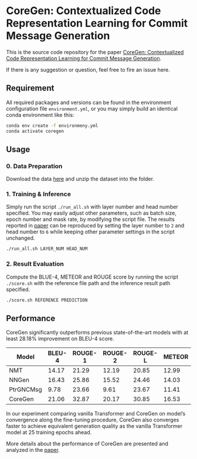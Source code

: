 # CoreGen: Contextualized Code Representation Learning for Commit Message Generation
This is the source code repository for the paper [CoreGen: Contextualized Code Representation Learning for Commit Message Generation](https://arxiv.org/abs/2007.06934).

If there is any suggestion or question, feel free to fire an issue here.

## Requirement

All required packages and versions can be found in the environment configuration file `environment.yml`, or you may simply build an identical conda environment like this:

```bash
conda env create -f environmeny.yml
conda activate coregen
```

## Usage
### 0. Data Preparation

Download the data [here](https://mycuhk-my.sharepoint.com/:u:/g/personal/1155079751_link_cuhk_edu_hk/EXsJ_2t1qtJHlFz9FEQe3swBx-Atm31Sg0cBbiDq6dW7ag?e=lUTeQQ) and unzip the dataset into the folder.

### 1. Training & Inference
Simply run the script `./run_all.sh` with layer number and head number specified. You may easily adjust other parameters, such as batch size, epoch number and mask rate, by modifying the script file. The results reported in [paper]((https://arxiv.org/abs/2007.06934).) can be reproduced by setting the layer number to `2` and head number to `6` while keeping other parameter settings in the script unchanged.

```bash
./run_all.sh LAYER_NUM HEAD_NUM
```

### 2. Result Evaluation

Compute the BLUE-4, METEOR and ROUGE score by running the script `./score.sh` with the reference file path and the inference result path specified. 

```bash
./score.sh REFERENCE PREDICTION
```
## Performance
CoreGen significantly outperforms previous state-of-the-art models with at least 28.18% improvement on BLEU-4 score. 

| Model     | BLEU-4 | ROUGE-1 | ROUGE-2 | ROUGE-L | METEOR |
| --------- | ------ | ------- | ------- | ------- | ------ |
| NMT       | 14.17  | 21.29   | 12.19   | 20.85   | 12.99  |
| NNGen     | 16.43  | 25.86   | 15.52   | 24.46   | 14.03  |
| PtrGNCMsg | 9.78   | 23.66   | 9.61    | 23.67   | 11.41  |
| CoreGen   | 21.06  | 32.87   | 20.17   | 30.85   | 16.53  |

In our experiment comparing vanilla Transformer and CoreGen on model’s convergence along the fine-tuning procedure, CoreGen also converges faster to achieve equivalent generation quality as the vanilla Transformer model at 25 training epochs ahead. 

More details about the performance of CoreGen are presented and analyzed in the [paper]((https://arxiv.org/abs/2007.06934).).